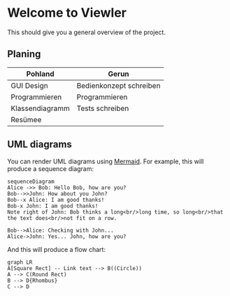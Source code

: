 # Welcome to Viewler
This should give you a general overview of the project.

## Planing

| Pohland        |Gerun                          |
|----------------|-------------------------------|
|GUI Design		 |Bedienkonzept schreiben		 |
|Programmieren   |Programmieren					 |
|Klassendiagramm |Tests schreiben           	 |
|Resümee         |



## UML diagrams

You can render UML diagrams using [Mermaid](https://mermaidjs.github.io/). For example, this will produce a sequence diagram:

```mermaid
sequenceDiagram
Alice ->> Bob: Hello Bob, how are you?
Bob-->>John: How about you John?
Bob--x Alice: I am good thanks!
Bob-x John: I am good thanks!
Note right of John: Bob thinks a long<br/>long time, so long<br/>that the text does<br/>not fit on a row.

Bob-->Alice: Checking with John...
Alice->John: Yes... John, how are you?
```

And this will produce a flow chart:

```mermaid
graph LR
A[Square Rect] -- Link text --> B((Circle))
A --> C(Round Rect)
B --> D{Rhombus}
C --> D
```
